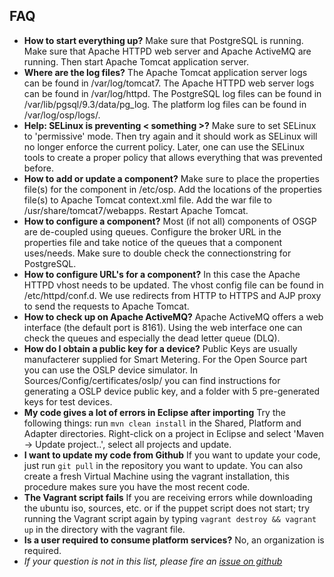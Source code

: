 ## FAQ

- **How to start everything up?** Make sure that PostgreSQL is running. Make sure that Apache HTTPD web server and Apache ActiveMQ are running. Then start Apache Tomcat application server.
- **Where are the log files?** The Apache Tomcat application server logs can be found in /var/log/tomcat7. The Apache HTTPD web server logs can be found in /var/log/httpd. The PostgreSQL log files can be found in /var/lib/pgsql/9.3/data/pg_log. The platform log files can be found in /var/log/osp/logs/.
- **Help: SELinux is preventing < something >?** Make sure to set SELinux to 'permissive' mode. Then try again and it should work as SELinux will no longer enforce the current policy. Later, one can use the SELinux tools to create a proper policy that allows everything that was prevented before.
- **How to add or update a component?** Make sure to place the properties file(s) for the component in /etc/osp. Add the locations of the properties file(s) to Apache Tomcat context.xml file. Add the war file to /usr/share/tomcat7/webapps. Restart Apache Tomcat.
- **How to configure a component?** Most (if not all) components of OSGP are de-coupled using queues. Configure the broker URL in the properties file and take notice of the queues that a component uses/needs. Make sure to double check the connectionstring for PostgreSQL.
- **How to configure URL's for a component?** In this case the Apache HTTPD vhost needs to be updated. The vhost config file can be found in /etc/httpd/conf.d. We use redirects from HTTP to HTTPS and AJP proxy to send the requests to Apache Tomcat.
- **How to check up on Apache ActiveMQ?** Apache ActiveMQ offers a web interface (the default port is 8161). Using the web interface one can check the queues and especially the dead letter queue (DLQ).
- **How do I obtain a public key for a device?** Public Keys are usually manufacterer supplied for Smart Metering. For the Open Source part you can use the OSLP device simulator. In Sources/Config/certificates/oslp/ you can find instructions for generating a OSLP device public key, and a folder with 5 pre-generated keys for test devices.
- **My code gives a lot of errors in Eclipse after importing** Try the following things: run ```mvn clean install``` in the Shared, Platform and Adapter directories. Right-click on a project in Eclipse and select 'Maven -> Update project..', select all projects and update.
- **I want to update my code from Github** If you want to update your code, just run ```git pull``` in the repository you want to update. You can also create a fresh Virtual Machine using the vagrant installation, this procedure makes sure you have the most recent code.
- **The Vagrant script fails** If you are receiving errors while downloading the ubuntu iso, sources, etc. or if the puppet script does not start; try running the Vagrant script again by typing ```vagrant destroy && vagrant up``` in the directory with the vagrant file.
- **Is a user required to consume platform services?** No, an organization is required.
- _If your question is not in this list, please fire an [issue on github ](https://github.com/OSGP/Config/issues/new?title=Question:My%20Title&)_

